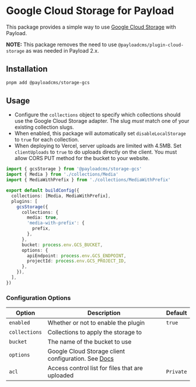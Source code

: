 # Google Cloud Storage for Payload

This package provides a simple way to use [Google Cloud Storage](https://cloud.google.com/storage) with Payload.

**NOTE:** This package removes the need to use `@payloadcms/plugin-cloud-storage` as was needed in Payload 2.x.

## Installation

```sh
pnpm add @payloadcms/storage-gcs
```

## Usage

- Configure the `collections` object to specify which collections should use the Google Cloud Storage adapter. The slug _must_ match one of your existing collection slugs.
- When enabled, this package will automatically set `disableLocalStorage` to `true` for each collection.
- When deploying to Vercel, server uploads are limited with 4.5MB. Set `clientUploads` to `true` to do uploads directly on the client. You must allow CORS PUT method for the bucket to your website.

```ts
import { gcsStorage } from '@payloadcms/storage-gcs'
import { Media } from './collections/Media'
import { MediaWithPrefix } from './collections/MediaWithPrefix'

export default buildConfig({
  collections: [Media, MediaWithPrefix],
  plugins: [
    gcsStorage({
      collections: {
        media: true,
        'media-with-prefix': {
          prefix,
        },
      },
      bucket: process.env.GCS_BUCKET,
      options: {
        apiEndpoint: process.env.GCS_ENDPOINT,
        projectId: process.env.GCS_PROJECT_ID,
      },
    }),
  ],
})
```

### Configuration Options

| Option        | Description                                                                                         | Default   |
| ------------- | --------------------------------------------------------------------------------------------------- | --------- |
| `enabled`     | Whether or not to enable the plugin                                                                 | `true`    |
| `collections` | Collections to apply the storage to                                                                 |           |
| `bucket`      | The name of the bucket to use                                                                       |           |
| `options`     | Google Cloud Storage client configuration. See [Docs](https://github.com/googleapis/nodejs-storage) |           |
| `acl`         | Access control list for files that are uploaded                                                     | `Private` |
